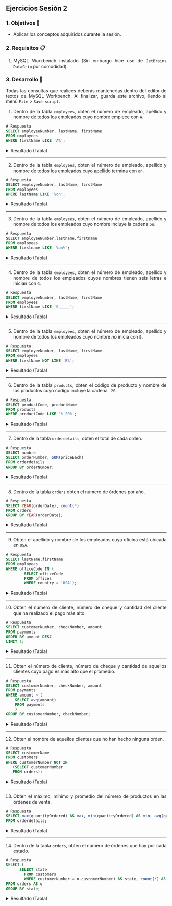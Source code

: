 ## Ejercicios Sesión 2

<div style="text-align: justify;">

### 1. Objetivos :dart:

- Aplicar los conceptos adquiridos durante la sesión.

### 2. Requisitos :clipboard:

1. MySQL Workbench instalado (Sin embargo hice uso de `JetBrains DataGrip` por comodidad).

### 3. Desarrollo :rocket:

Todas las consultas que realices deberás mantenerlas dentro del editor de textos de MySQL Workbench. Al finalizar, guarda este archivo, llendo al menú `File` > `Save script`. 

1. Dentro de la tabla `employees`, obten el número de empleado, apellido y nombre de todos los empleados cuyo nombre empiece con `A`.

```sql
# Respuesta
SELECT employeeNumber, lastName, firstName
FROM employees
WHERE firstName LIKE 'A%';               
```

<details><summary>Resultado (Tabla)</summary>
<p>

|#  |employeeNumber|lastName|firstName|
|---|--------------|--------|---------|
|1  |1143          |Bow     |Anthony  |
|2  |1611          |Fixter  |Andy     |

</p>
</details>

---

2. Dentro de la tabla `employees`, obten el número de empleado, apellido y nombre de todos los empleados cuyo apellido termina con `on`.

```sql
# Respuesta
SELECT employeeNumber, lastName, firstName 
FROM employees
WHERE lastName LIKE '%on';                 
```

<details><summary>Resultado (Tabla)</summary>
<p>

|#  |employeeNumber|lastName |firstName|
|---|--------------|---------|---------|
|1  |1056          |Patterson|Mary     |
|2  |1088          |Patterson|William  |
|3  |1166          |Thompson |Leslie   |
|4  |1216          |Patterson|Steve    |

</p>
</details>

---

3. Dentro de la tabla `employees`, obten el número de empleado, apellido y nombre de todos los empleados cuyo nombre incluye la cadena `on`.

```sql
# Respuesta
SELECT employeeNumber,lastname,firstname 
FROM employees 
WHERE firstname LIKE '%on%';                 
```

<details><summary>Resultado (Tabla)</summary>
<p>

|#  |employeeNumber|lastname|firstname|
|---|--------------|--------|---------|
|1  |1143          |Bow     |Anthony  |
|2  |1286          |Tseng   |Foon Yue |

</p>
</details>

---

4. Dentro de la tabla `employees`, obten el número de empleado, apellido y nombre de todos los empleados cuyos nombres tienen seis letras e inician con `G`.

```sql
# Respuesta
SELECT employeeNumber, lastName, firstName 
FROM employees
WHERE firstName LIKE 'G_____';                 
```

<details><summary>Resultado (Tabla)</summary>
<p>

|#  |employeeNumber|lastName |firstName|
|---|--------------|---------|---------|
|1  |1102          |Bondur   |Gerard   |
|2  |1323          |Vanauf   |George   |
|3  |1370          |Hernandez|Gerard   |

</p>
</details>

---

5. Dentro de la tabla `employees`, obten el número de empleado, apellido y nombre de todos los empleados cuyo nombre *no* inicia con `B`.

```sql
# Respuesta
SELECT employeeNumber, lastName, firstName 
FROM employees
WHERE firstName NOT LIKE 'B%';                
```

<details><summary>Resultado (Tabla)</summary>
<p>

|#  |employeeNumber|lastName |firstName|
|---|--------------|---------|---------|
|1  |1002          |Murphy   |Diane    |
|2  |1056          |Patterson|Mary     |
|3  |1076          |Firrelli |Jeff     |
|4  |1088          |Patterson|William  |
|5  |1102          |Bondur   |Gerard   |
|6  |1143          |Bow      |Anthony  |
|7  |1165          |Jennings |Leslie   |
|8  |1166          |Thompson |Leslie   |
|9  |1188          |Firrelli |Julie    |
|10 |1216          |Patterson|Steve    |
|11 |1286          |Tseng    |Foon Yue |
|12 |1323          |Vanauf   |George   |
|13 |1337          |Bondur   |Loui     |
|14 |1370          |Hernandez|Gerard   |
|15 |1401          |Castillo |Pamela   |
|16 |1501          |Bott     |Larry    |
|17 |1611          |Fixter   |Andy     |
|18 |1612          |Marsh    |Peter    |
|19 |1619          |King     |Tom      |
|20 |1621          |Nishi    |Mami     |
|21 |1625          |Kato     |Yoshimi  |
|22 |1702          |Gerard   |Martin   |


</p>
</details>

---

6. Dentro de la tabla `products`, obten el código de producto y nombre de los productos cuyo código incluye la cadena `_20`.

```sql
# Respuesta
SELECT productCode, productName 
FROM products
WHERE productCode LIKE '%_20%';               
```

<details><summary>Resultado (Tabla)</summary>
<p>

|#  |productCode|productName                              |
|---|-----------|-----------------------------------------|
|1  |S10_2016   |1996 Moto Guzzi 1100i                    |
|2  |S18_3320   |1917 Maxwell Touring Car                 |
|3  |S24_2000   |1960 BSA Gold Star DBD34                 |
|4  |S24_2011   |18th century schooner                    |
|5  |S24_2022   |1938 Cadillac V-16 Presidential Limousine|
|6  |S24_3420   |1937 Horch 930V Limousine                |
|7  |S24_4620   |1961 Chevrolet Impala                    |
|8  |S32_2206   |1982 Ducati 996 R                        |
|9  |S32_3207   |1950's Chicago Surface Lines Streetcar   |
|10 |S700_2047  |HMS Bounty                               |

</p>
</details>

---

7. Dentro de la tabla `orderdetails`, obten el total de cada orden.

```sql
# Respuesta
SELECT nombre
SELECT orderNumber, SUM(priceEach) 
FROM orderdetails
GROUP BY orderNumber;                 
```

<details><summary>Resultado (Tabla)</summary>
<p>

|#  |orderNumber|SUM(priceEach)|
|---|-----------|--------------|
|1  |10100      |301.84        |
|2  |10101      |352.00        |
|3  |10102      |138.68        |
|4  |10103      |1520.37       |
|5  |10104      |1251.89       |
|6  |10105      |1479.71       |
|7  |10106      |1427.28       |
|8  |10107      |793.21        |
|9  |10108      |1432.86       |
|10 |10109      |700.89        |
|11 |10110      |1338.47       |
|12 |10111      |460.16        |
|13 |10112      |282.26        |
|14 |10113      |325.23        |
|15 |10114      |909.72        |
|16 |10115      |515.99        |
|17 |10116      |60.28         |
|18 |10117      |1307.47       |
|19 |10118      |86.15         |
|20 |10119      |1081.44       |
|21 |10120      |1322.67       |
|22 |10121      |439.17        |
|23 |10122      |1598.27       |
|24 |10123      |396.08        |
|25 |10124      |976.51        |
|26 |10125      |227.76        |
|27 |10126      |1623.71       |
|28 |10127      |1601.39       |
|29 |10128      |350.86        |
|30 |10129      |754.23        |
|31 |10130      |168.34        |
|32 |10131      |577.67        |
|33 |10132      |80.00         |
|34 |10133      |628.49        |
|35 |10134      |747.93        |
|36 |10135      |1494.86       |
|37 |10136      |407.73        |
|38 |10137      |385.54        |
|39 |10138      |970.09        |
|40 |10139      |714.16        |
|41 |10140      |1093.98       |
|42 |10141      |857.52        |
|43 |10142      |1570.77       |
|44 |10143      |1227.49       |
|45 |10144      |56.41         |
|46 |10145      |1412.17       |
|47 |10146      |191.24        |
|48 |10147      |997.50        |
|49 |10148      |1374.90       |
|50 |10149      |925.52        |
|51 |10150      |1096.90       |
|52 |10151      |976.09        |
|53 |10152      |336.44        |
|54 |10153      |1304.68       |
|55 |10154      |134.50        |
|56 |10155      |1084.82       |
|57 |10156      |121.28        |
|58 |10157      |475.12        |
|59 |10158      |67.79         |
|60 |10159      |1687.00       |
|61 |10160      |562.16        |
|62 |10161      |1162.60       |
|63 |10162      |782.94        |
|64 |10163      |651.79        |
|65 |10164      |758.85        |
|66 |10165      |1794.94       |
|67 |10166      |285.66        |
|68 |10167      |1271.62       |
|69 |10168      |1472.50       |
|70 |10169      |1130.70       |
|71 |10170      |410.22        |
|72 |10171      |463.18        |
|73 |10172      |716.82        |
|74 |10173      |1310.96       |
|75 |10174      |574.38        |
|76 |10175      |1074.91       |
|77 |10176      |1133.56       |
|78 |10177      |909.30        |
|79 |10178      |989.95        |
|80 |10179      |702.84        |
|81 |10180      |1226.65       |
|82 |10181      |1760.39       |
|83 |10182      |1360.43       |
|84 |10183      |1143.90       |
|85 |10184      |1205.41       |
|86 |10185      |1605.19       |
|87 |10186      |729.73        |
|88 |10187      |710.79        |
|89 |10188      |777.15        |
|90 |10189      |138.57        |
|91 |10190      |254.82        |
|92 |10191      |853.76        |
|93 |10192      |1541.08       |
|94 |10193      |1294.46       |
|95 |10194      |1110.74       |
|96 |10195      |911.46        |
|97 |10196      |978.59        |
|98 |10197      |1109.13       |
|99 |10198      |506.86        |
|100|10199      |189.66        |
|101|10200      |505.54        |
|102|10201      |725.37        |
|103|10202      |506.36        |
|104|10203      |1107.92       |
|105|10204      |1619.73       |
|106|10205      |347.45        |
|107|10206      |1065.55       |
|108|10207      |1560.08       |
|109|10208      |1438.31       |
|110|10209      |646.57        |
|111|10210      |1443.06       |
|112|10211      |1399.57       |
|113|10212      |1541.83       |
|114|10213      |240.59        |
|115|10214      |623.43        |
|116|10215      |916.49        |
|117|10216      |133.94        |
|118|10217      |638.71        |
|119|10218      |262.87        |
|120|10219      |306.16        |
|121|10220      |982.07        |
|122|10221      |490.22        |
|123|10222      |1389.51       |
|124|10223      |1304.29       |
|125|10224      |472.32        |
|126|10225      |1392.48       |
|127|10226      |694.52        |
|128|10227      |1220.54       |
|129|10228      |658.67        |
|130|10229      |1246.31       |
|131|10230      |788.41        |
|132|10231      |340.32        |
|133|10232      |723.90        |
|134|10233      |204.75        |
|135|10234      |775.05        |
|136|10235      |926.24        |
|137|10236      |224.07        |
|138|10237      |810.42        |
|139|10238      |794.15        |
|140|10239      |471.61        |
|141|10240      |396.75        |
|142|10241      |1097.13       |
|143|10242      |36.52         |
|144|10243      |142.74        |
|145|10244      |744.69        |
|146|10245      |956.28        |
|147|10246      |1006.78       |
|148|10247      |757.24        |
|149|10248      |1263.34       |
|150|10249      |344.64        |
|151|10250      |1146.61       |
|152|10251      |660.49        |
|153|10252      |733.69        |
|154|10253      |1469.39       |
|155|10254      |983.52        |
|156|10255      |172.63        |
|157|10256      |146.32        |
|158|10257      |408.39        |
|159|10258      |624.48        |
|160|10259      |1259.09       |
|161|10260      |1152.26       |
|162|10261      |726.83        |
|163|10262      |1217.38       |
|164|10263      |1078.19       |
|165|10264      |526.81        |
|166|10265      |198.25        |
|167|10266      |1556.31       |
|168|10267      |495.98        |
|169|10268      |924.64        |
|170|10269      |152.90        |
|171|10270      |1087.20       |
|172|10271      |1054.03       |
|173|10272      |696.54        |
|174|10273      |1309.01       |
|175|10274      |376.05        |
|176|10275      |1455.41       |
|177|10276      |1285.44       |
|178|10277      |93.28         |
|179|10278      |1034.86       |
|180|10279      |494.03        |
|181|10280      |1518.10       |
|182|10281      |1224.88       |
|183|10282      |1426.43       |
|184|10283      |1107.44       |
|185|10284      |985.48        |
|186|10285      |1170.23       |
|187|10286      |51.60         |
|188|10287      |1801.52       |
|189|10288      |1144.49       |
|190|10289      |320.19        |
|191|10290      |164.12        |
|192|10291      |1347.49       |
|193|10292      |1074.32       |
|194|10293      |1004.59       |
|195|10294      |98.32         |
|196|10295      |446.80        |
|197|10296      |1079.12       |
|198|10297      |594.71        |
|199|10298      |166.43        |
|200|10299      |976.32        |
|201|10300      |798.48        |
|202|10301      |1084.81       |
|203|10302      |574.41        |
|204|10303      |92.61         |
|205|10304      |1479.94       |
|206|10305      |1378.68       |
|207|10306      |1612.26       |
|208|10307      |741.25        |
|209|10308      |1334.48       |
|210|10309      |563.75        |
|211|10310      |1656.26       |
|212|10311      |1033.82       |
|213|10312      |1494.19       |
|214|10313      |1088.17       |
|215|10314      |1549.34       |
|216|10315      |568.27        |
|217|10316      |1375.59       |
|218|10317      |69.55         |
|219|10318      |846.35        |
|220|10319      |742.37        |
|221|10320      |551.11        |
|222|10321      |1535.56       |
|223|10322      |1345.23       |
|224|10323      |185.16        |
|225|10324      |1319.42       |
|226|10325      |955.80        |
|227|10326      |517.70        |
|228|10327      |665.06        |
|229|10328      |1054.80       |
|230|10329      |1445.10       |
|231|10330      |385.78        |
|232|10331      |1451.43       |
|233|10332      |1347.08       |
|234|10333      |811.28        |
|235|10334      |657.49        |
|236|10335      |159.71        |
|237|10336      |1357.70       |
|238|10337      |813.03        |
|239|10338      |311.22        |
|240|10339      |1274.96       |
|241|10340      |580.85        |
|242|10341      |1003.19       |
|243|10342      |1063.74       |
|244|10343      |514.45        |
|245|10344      |573.86        |
|246|10345      |38.98         |
|247|10346      |515.95        |
|248|10347      |1240.73       |
|249|10348      |817.43        |
|250|10349      |1083.64       |
|251|10350      |1412.82       |
|252|10351      |434.87        |
|253|10352      |271.25        |
|254|10353      |685.32        |
|255|10354      |1285.99       |
|256|10355      |796.66        |
|257|10356      |795.62        |
|258|10357      |1060.42       |
|259|10358      |1297.97       |
|260|10359      |829.24        |
|261|10360      |1524.68       |
|262|10361      |1052.87       |
|263|10362      |458.28        |
|264|10363      |1352.37       |
|265|10364      |38.22         |
|266|10365      |267.06        |
|267|10366      |376.35        |
|268|10367      |1072.73       |
|269|10368      |401.41        |
|270|10369      |746.80        |
|271|10370      |898.11        |
|272|10371      |1116.35       |
|273|10372      |941.08        |
|274|10373      |1320.42       |
|275|10374      |617.75        |
|276|10375      |1299.10       |
|277|10376      |98.65         |
|278|10377      |633.58        |
|279|10378      |847.09        |
|280|10379      |503.79        |
|281|10380      |1034.10       |
|282|10381      |923.04        |
|283|10382      |1426.01       |
|284|10383      |1155.30       |
|285|10384      |386.20        |
|286|10385      |140.83        |
|287|10386      |1352.06       |
|288|10387      |79.91         |
|289|10388      |767.12        |
|290|10389      |747.53        |
|291|10390      |1479.36       |
|292|10391      |911.23        |
|293|10392      |263.10        |
|294|10393      |1067.87       |
|295|10394      |556.06        |
|296|10395      |487.22        |
|297|10396      |778.38        |
|298|10397      |351.72        |
|299|10398      |1355.03       |
|300|10399      |787.39        |
|301|10400      |741.11        |
|302|10401      |886.70        |
|303|10402      |238.79        |
|304|10403      |793.27        |
|305|10404      |771.80        |
|306|10405      |500.04        |
|307|10406      |375.54        |
|308|10407      |1074.29       |
|309|10408      |41.03         |
|310|10409      |132.13        |
|311|10410      |743.35        |
|312|10411      |946.47        |
|313|10412      |1034.15       |
|314|10413      |763.06        |
|315|10414      |1163.89       |
|316|10415      |324.13        |
|317|10416      |1084.48       |
|318|10417      |671.33        |
|319|10418      |727.23        |
|320|10419      |1471.56       |
|321|10420      |1014.01       |
|322|10421      |211.86        |
|323|10422      |138.88        |
|324|10423      |403.05        |
|325|10424      |612.75        |
|326|10425      |1231.98       |


</p>
</details>

---

8. Dentro de la tabla `orders` obten el número de órdenes por año.

```sql
# Respuesta
SELECT YEAR(orderDate), count(*)
FROM orders
GROUP BY YEAR(orderDate);                
```

<details><summary>Resultado (Tabla)</summary>
<p>

|#  |YEAR(orderDate)|count(*)|
|---|---------------|--------|
|1  |2003           |111     |
|2  |2004           |151     |
|3  |2005           |64      |

</p>
</details>

---

9. Obten el apellido y nombre de los empleados cuya oficina está ubicada en `USA`.

```sql
# Respuesta
SELECT lastName,firstName 
FROM employees 
WHERE officeCode IN (
		SELECT officeCode 
		FROM offices 
		WHERE country = 'USA');                 
```

<details><summary>Resultado (Tabla)</summary>
<p>

|#  |lastName |firstName|
|---|---------|---------|
|1  |Murphy   |Diane    |
|2  |Patterson|Mary     |
|3  |Firrelli |Jeff     |
|4  |Bow      |Anthony  |
|5  |Jennings |Leslie   |
|6  |Thompson |Leslie   |
|7  |Firrelli |Julie    |
|8  |Patterson|Steve    |
|9  |Tseng    |Foon Yue |
|10 |Vanauf   |George   |

</p>
</details>

---

10. Obten el número de cliente, número de cheque y cantidad del cliente que ha realizado el pago más alto.

```sql
# Respuesta
SELECT customerNumber, checkNumber, amount 
FROM payments 
ORDER BY amount DESC 
LIMIT 1;                  
```

<details><summary>Resultado (Tabla)</summary>
<p>

|#  |customerNumber|checkNumber|amount   |
|---|--------------|-----------|---------|
|1  |141           |JE105477   |120166.58|

</p>
</details>

---

11. Obten el número de cliente, número de cheque y cantidad de aquellos clientes cuyo pago es más alto que el promedio.

```sql
# Respuesta
SELECT customerNumber, checkNumber, amount
FROM payments
WHERE amount > (
    SELECT avg(amount)
    FROM payments
    )
GROUP BY customerNumber, checkNumber;                 
```

<details><summary>Resultado (Tabla)</summary>
<p>

|#  |customerNumber|checkNumber|amount   |
|---|--------------|-----------|---------|
|1  |112           |HQ55022    |32641.98 |
|2  |112           |ND748579   |33347.88 |
|3  |114           |GG31455    |45864.03 |
|4  |114           |MA765515   |82261.22 |
|5  |114           |NR27552    |44894.74 |
|6  |119           |LN373447   |47924.19 |
|7  |119           |NG94694    |49523.67 |
|8  |121           |DB889831   |50218.95 |
|9  |121           |MA302151   |34638.14 |
|10 |124           |AE215433   |101244.59|
|11 |124           |BG255406   |85410.87 |
|12 |124           |ET64396    |83598.04 |
|13 |124           |HI366474   |47142.70 |
|14 |124           |HR86578    |55639.66 |
|15 |124           |KI131716   |111654.40|
|16 |124           |LF217299   |43369.30 |
|17 |124           |NT141748   |45084.38 |
|18 |128           |FH668230   |33820.62 |
|19 |131           |MA724562   |50025.35 |
|20 |131           |NB445135   |35321.97 |
|21 |141           |AU364101   |36251.03 |
|22 |141           |DB583216   |36140.38 |
|23 |141           |DL460618   |46895.48 |
|24 |141           |HJ32686    |59830.55 |
|25 |141           |ID10962    |116208.40|
|26 |141           |IN446258   |65071.26 |
|27 |141           |JE105477   |120166.58|
|28 |141           |JN355280   |49539.37 |
|29 |141           |JN722010   |40206.20 |
|30 |141           |KT52578    |63843.55 |
|31 |141           |MC46946    |35420.74 |
|32 |144           |IR846303   |36005.71 |
|33 |145           |JJ246391   |53959.21 |
|34 |146           |FP549817   |40978.53 |
|35 |146           |FU793410   |49614.72 |
|36 |146           |LJ160635   |39712.10 |
|37 |148           |BI507030   |44380.15 |
|38 |148           |KM172879   |105743.00|
|39 |151           |BF686658   |58793.53 |
|40 |151           |IP568906   |58841.35 |
|41 |151           |KI884577   |39964.63 |
|42 |157           |HI618861   |35152.12 |
|43 |157           |NN711988   |63357.13 |
|44 |161           |BR478494   |50743.65 |
|45 |161           |NI908214   |38675.13 |
|46 |166           |BQ327613   |38785.48 |
|47 |166           |DC979307   |44160.92 |
|48 |167           |GN228846   |85024.46 |
|49 |171           |IL104425   |42783.81 |
|50 |172           |CE51751    |51209.58 |
|51 |172           |EH208589   |33383.14 |
|52 |175           |PI15215    |42044.77 |
|53 |177           |CI381435   |47177.59 |
|54 |181           |OH367219   |44400.50 |
|55 |186           |AK412714   |37602.48 |
|56 |186           |KA602407   |34341.08 |
|57 |187           |AM968797   |52825.29 |
|58 |187           |BQ39062    |47159.11 |
|59 |187           |KL124726   |48425.69 |
|60 |189           |NM916675   |32538.74 |
|61 |201           |OO846801   |37258.94 |
|62 |202           |HI358554   |36527.61 |
|63 |202           |IQ627690   |33594.58 |
|64 |204           |GC697638   |51152.86 |
|65 |205           |LL562733   |50342.74 |
|66 |205           |NM739638   |39580.60 |
|67 |209           |BOAF82044  |35157.75 |
|68 |209           |PH785937   |36069.26 |
|69 |211           |BJ535230   |45480.79 |
|70 |216           |MM342086   |40473.86 |
|71 |227           |MQ413968   |36164.46 |
|72 |227           |NU21326    |53745.34 |
|73 |239           |NQ865547   |80375.24 |
|74 |240           |IF245157   |46788.14 |
|75 |242           |AF40894    |33818.34 |
|76 |249           |IJ399820   |33924.24 |
|77 |249           |NE404084   |48298.99 |
|78 |256           |HE84936    |53116.99 |
|79 |259           |EU280955   |61234.67 |
|80 |260           |IO164641   |37527.58 |
|81 |276           |KM841847   |38547.19 |
|82 |276           |LE432182   |41554.73 |
|83 |278           |BJ483870   |37654.09 |
|84 |278           |GP636783   |52151.81 |
|85 |278           |NI983021   |37723.79 |
|86 |282           |JT819493   |35806.73 |
|87 |286           |DR578578   |47411.33 |
|88 |286           |KH910279   |43134.04 |
|89 |298           |AJ574927   |47375.92 |
|90 |298           |LF501133   |61402.00 |
|91 |299           |AD304085   |36798.88 |
|92 |311           |DG336041   |46770.52 |
|93 |311           |FA728475   |32723.04 |
|94 |314           |LQ244073   |45352.47 |
|95 |319           |HL685576   |42339.76 |
|96 |319           |OM548174   |36092.40 |
|97 |320           |HO576374   |41016.75 |
|98 |320           |MU817160   |52548.49 |
|99 |321           |DJ15149    |85559.12 |
|100|321           |LA556321   |46781.66 |
|101|323           |AL493079   |75020.13 |
|102|323           |ES347491   |37281.36 |
|103|323           |PQ803830   |39440.59 |
|104|324           |HB150714   |37455.77 |
|105|334           |CS435306   |45785.34 |
|106|339           |DA98827    |34606.28 |
|107|350           |CI471510   |50824.66 |
|108|353           |CO351193   |49705.52 |
|109|353           |HJ618252   |46656.94 |
|110|357           |NB291497   |36442.34 |
|111|363           |HL575273   |50799.69 |
|112|363           |PN238558   |55425.77 |
|113|379           |FR499138   |32680.31 |
|114|382           |CC871084   |35826.33 |
|115|382           |PH29054    |42813.83 |
|116|385           |EK785462   |51001.22 |
|117|386           |DO106109   |38524.29 |
|118|386           |HG438769   |51619.02 |
|119|398           |AJ478695   |33967.73 |
|120|398           |KB54275    |48927.64 |
|121|406           |HJ217687   |49165.16 |
|122|412           |GH197075   |35034.57 |
|123|448           |KR822727   |48809.90 |
|124|450           |EF485824   |59551.38 |
|125|455           |HA777606   |38139.18 |
|126|458           |DD995006   |33145.56 |
|127|458           |OO606861   |57131.92 |
|128|462           |PE176846   |48355.87 |
|129|471           |CO645196   |35505.63 |
|130|475           |PB951268   |36070.47 |
|131|484           |JH546765   |47513.19 |
|132|486           |HS86661    |45994.07 |
|133|495           |BH167026   |59265.14 |
|134|496           |MN89921    |52166.00 |

</p>
</details>

---

12. Obten el nombre de aquellos clientes que no han hecho ninguna orden.

```sql
# Respuesta
SELECT customerName 
FROM customers
WHERE customerNumber NOT IN 
   (SELECT customerNumber
   FROM orders);               
```

<details><summary>Resultado (Tabla)</summary>
<p>

|#  |customerName                  |
|---|------------------------------|
|1  |Havel & Zbyszek Co            |
|2  |American Souvenirs Inc        |
|3  |Porto Imports Co.             |
|4  |Asian Shopping Network, Co    |
|5  |Natürlich Autos               |
|6  |ANG Resellers                 |
|7  |Messner Shopping Network      |
|8  |Franken Gifts, Co             |
|9  |BG&E Collectables             |
|10 |Schuyler Imports              |
|11 |Der Hund Imports              |
|12 |Cramer Spezialitäten, Ltd     |
|13 |Asian Treasures, Inc.         |
|14 |SAR Distributors, Co          |
|15 |Kommission Auto               |
|16 |Lisboa Souveniers, Inc        |
|17 |Precious Collectables         |
|18 |Stuttgart Collectable Exchange|
|19 |Feuer Online Stores, Inc      |
|20 |Warburg Exchange              |
|21 |Anton Designs, Ltd.           |
|22 |Mit Vergnügen & Co.           |
|23 |Kremlin Collectables, Co.     |
|24 |Raanan Stores, Inc            |

</p>
</details>

---

13. Obten el máximo, mínimo y promedio del número de productos en las órdenes de venta.

```sql
# Respuesta
SELECT max(quantityOrdered) AS max, min(quantityOrdered) AS min, avg(quantityOrdered) AS promedio
FROM orderdetails;                 
```

<details><summary>Resultado (Tabla)</summary>
<p>

|#  |max|min|promedio|
|---|---|---|--------|
|1  |97 |6  |35.2190 |

</p>
</details>

---

14. Dentro de la tabla `orders`, obten el número de órdenes que hay por cada estado.

```sql
# Respuesta
SELECT (
	  SELECT state 
		FROM customers 
		WHERE customerNumber = o.customerNumber) AS state, count(*) AS num_orders 
FROM orders AS o
GROUP BY state;                 
```

<details><summary>Resultado (Tabla)</summary>
<p>

|#  |state        |num_orders|
|---|-------------|----------|
|1  |             |180       |
|2  |NV           |3         |
|3  |Victoria     |8         |
|4  |CA           |45        |
|5  |NY           |18        |
|6  |PA           |9         |
|7  |MA           |23        |
|8  |CT           |8         |
|9  |Osaka        |2         |
|10 |BC           |4         |
|11 |Québec       |3         |
|12 |Isle of Wight|2         |
|13 |NSW          |8         |
|14 |NJ           |3         |
|15 |Queensland   |3         |
|16 |NH           |3         |
|17 |Tokyo        |4         |

</p>
</details>

<br/>
